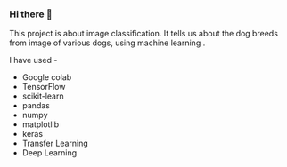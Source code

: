 ### Hi there 👋
This project is about image classification.
 It tells us about the dog breeds from image of various dogs, using machine learning .
 
I have used -
* Google colab
* TensorFlow
* scikit-learn
* pandas
* numpy
* matplotlib
* keras
* Transfer Learning
* Deep Learning
